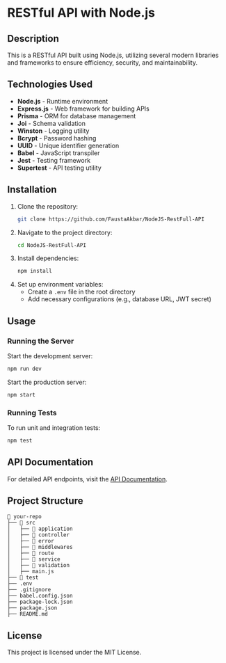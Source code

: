 # RESTful API with Node.js

## Description

This is a RESTful API built using Node.js, utilizing several modern libraries and frameworks to ensure efficiency, security, and maintainability.

## Technologies Used

- **Node.js** - Runtime environment
- **Express.js** - Web framework for building APIs
- **Prisma** - ORM for database management
- **Joi** - Schema validation
- **Winston** - Logging utility
- **Bcrypt** - Password hashing
- **UUID** - Unique identifier generation
- **Babel** - JavaScript transpiler
- **Jest** - Testing framework
- **Supertest** - API testing utility

## Installation

1. Clone the repository:
   ```sh
   git clone https://github.com/FaustaAkbar/NodeJS-RestFull-API
   ```
2. Navigate to the project directory:
   ```sh
   cd NodeJS-RestFull-API
   ```
3. Install dependencies:
   ```sh
   npm install
   ```
4. Set up environment variables:
   - Create a `.env` file in the root directory
   - Add necessary configurations (e.g., database URL, JWT secret)

## Usage

### Running the Server

Start the development server:

```sh
npm run dev
```

Start the production server:

```sh
npm start
```

### Running Tests

To run unit and integration tests:

```sh
npm test
```

## API Documentation

For detailed API endpoints, visit the [API Documentation](https://github.com/FaustaAkbar/NodeJS-RestFull-API/tree/main/docs).

## Project Structure

```
📂 your-repo
├── 📂 src
│   ├── 📂 application
│   ├── 📂 controller
│   ├── 📂 error
│   ├── 📂 middlewares
│   ├── 📂 route
│   ├── 📂 service
│   ├── 📂 validation
│   ├── main.js
├── 📂 test
├── .env
├── .gitignore
├── babel.config.json
├── package-lock.json
├── package.json
├── README.md
```

## License

This project is licensed under the MIT License.
